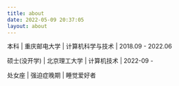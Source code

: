 ```yaml
---
title: about
date: 2022-05-09 20:37:05
layout: about
---
```




本科 | 重庆邮电大学 | 计算机科学与技术 | 2018.09 - 2022.06

硕士(没开学) | 北京理工大学 | 计算机技术 | 2022-09 - 

处女座 | 强迫症晚期 | 睡觉爱好者


